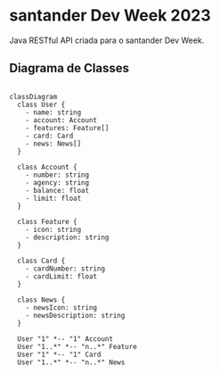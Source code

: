 # santander Dev Week 2023
Java RESTful API criada para o santander Dev Week.

## Diagrama de Classes

```mermaid

classDiagram
  class User {
    - name: string
    - account: Account
    - features: Feature[]
    - card: Card
    - news: News[]
  }
  
  class Account {
    - number: string
    - agency: string
    - balance: float
    - limit: float
  }
  
  class Feature {
    - icon: string
    - description: string
  }
  
  class Card {
    - cardNumber: string
    - cardLimit: float
  }
  
  class News {
    - newsIcon: string
    - newsDescription: string
  }
  
  User "1" *-- "1" Account
  User "1..*" *-- "n..*" Feature
  User "1" *-- "1" Card
  User "1..*" *-- "n..*" News

```
